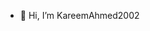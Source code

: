 - 👋 Hi, I’m KareemAhmed2002

<!---
KareemAhmed2002/KareemAhmed2002 is a ✨ special ✨ repository because its `README.md` (this file) appears on your GitHub profile.
You can click the Preview link to take a look at your changes.
--->
